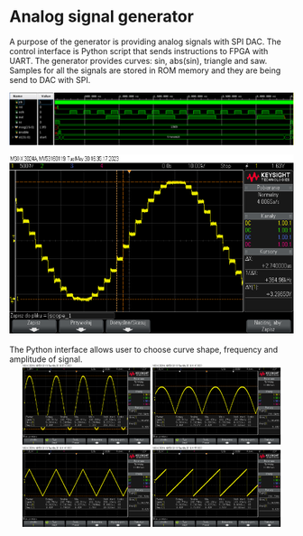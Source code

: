 # Analog signal generator
A purpose of the generator is providing analog signals with SPI DAC. The control interface is Python script that sends instructions to FPGA with UART.
The generator provides curves: sin, abs(sin), triangle and saw. Samples for all the signals are stored in ROM memory and they are being send to DAC with SPI.

![simulation](img/sim.png)

<div align="center">
<img src=img/scope_1.png>
</div>

<br>
The Python interface allows user to choose curve shape, frequency and amplitude of signal.

<div align="center">
    <img src=img/scope_2.png width=45%>
    <img src=img/scope_3.png width=45%>
</div>
<div align="center">
<img src=img/scope_4.png width=45%>
<img src=img/scope_5.png width=45%>
</div>
